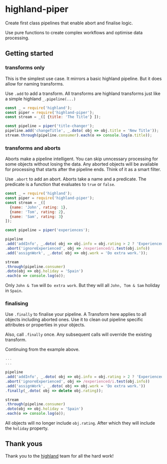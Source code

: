 # highland-piper

Create first class pipelines that enable abort and finalise logic.

Use pure functions to create complex workflows and optimise data processing.

## Getting started

### transforms only

This is the simplest use case. It mirrors a basic highland pipeline. But it does allow for naming transforms.

Use ```.add``` to add a transform. All transforms are highland transforms just like a simple highland ```_.pipeline(...)```

``` js
const _ = require('highland');
const piper = require('highland-piper');
const stream = _([ {title: 'The Title'} ]);

const pipeline = piper('title-changer');
pipeline.add('changeTitle', _.doto( obj => obj.title = 'New Title'));
stream.through(pipeline.consumer).each(o => console.log(o.title));
```

### transforms and aborts

Aborts make a pipeline intelligent. You can skip unncessary processing for some objects without losing the data. Any aborted objects will be available for processing that starts after the pipeline ends. Think of it as a smart filter.

Use ```.abort``` to add an abort. Aborts take a name and a predicate. The predicate is a function that evaluates to ```true``` or ```false```. 

``` js
const _ = require('highland');
const piper = require('highland-piper');
const stream = _([
  {name: 'John', rating: 1}, 
  {name: 'Tom', rating: 2}, 
  {name: 'Sam', rating: 3} 
]);

const pipeline = piper('experiences');

pipeline
.add('addInfo', _.doto( obj => obj.info = obj.rating > 2 ? 'Experienced' : 'Beginner'))
.abort('ignoreExperienced', obj => /experienced/i.test(obj.info))
.add('assignWork', _.doto( obj => obj.work = 'Do extra work.'));

stream
.through(pipeline.consumer)
.doto(obj => obj.holiday = 'Spain')
.each(o => console.log(o));
```

Only ```John & Tom``` will ```Do extra work```. But they will all ```John, Tom & Sam``` holiday in ```Spain```.

### finalising

Use ```.finally``` to finalise your pipeline. A Transform here applies to all objects including aborted ones. Use it to clean out pipeline specific attributes or properties in your objects.

Also, call ```.finally``` once. Any subsequent calls will override the existing transform.

Continuing from the example above.

``` js
...
...

pipeline
.add('addInfo', _.doto( obj => obj.info = obj.rating > 2 ? 'Experienced' : 'Beginner'))
.abort('ignoreExperienced', obj => /experienced/i.test(obj.info))
.add('assignWork', _.doto( obj => obj.work = 'Do extra work.'))
.finally(_.doto( obj => delete obj.rating));

stream
.through(pipeline.consumer)
.doto(obj => obj.holiday = 'Spain')
.each(o => console.log(o));
```

All objects will no longer include ```obj.rating```. After which they will include the ```holiday``` property.

## Thank yous

Thank you to the [highland](https://github.com/caolan/highland) team for all the hard work!